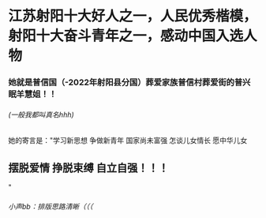 # 江苏射阳十大好人之一，人民优秀楷模，射阳十大奋斗青年之一，感动中国入选人物

### 她就是普信国（-2022年射阳县分国）葬爱家族普信村葬爱街的普兴眠羊慧姐！！

###### (一般我都叫真名hhh)

她的寄言是："学习新思想 争做新青年 国家尚未富强 怎谈儿女情长 愿中华儿女 

## 摆脱爱情 挣脱束缚 自立自强！！！

"

###### 小声bb：排版思路清晰（（（